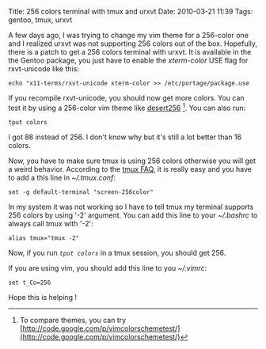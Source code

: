 Title: 256 colors terminal with tmux and urxvt
Date: 2010-03-21 11:39
Tags: gentoo, tmux, urxvt

A few days ago, I was trying to change my vim theme for a 256-color one
and I realized urxvt was not supporting 256 colors out of the box.
Hopefully, there is a patch to get a 256 colors terminal with urxvt. It
is available in the the Gentoo package, you just have to enable the
*xterm-color* USE flag for rxvt-unicode like this:

    echo "x11-terms/rxvt-unicode xterm-color >> /etc/portage/package.use

If you recompile rxvt-unicode, you should now get more colors. You can
test it by using a 256-color vim theme like [desert256](http://www.vim.org/scripts/script.php?script_id=1243) [^1]. You
can also run:

    tput colors

I got 88 instead of 256. I don't know why but it's still a lot better
than 16 colors.

Now, you have to make sure tmux is using 256 colors otherwise you will
get a weird behavior. According to the [tmux FAQ](http://tmux.cvs.sourceforge.net/viewvc/*checkout*/tmux/tmux/FAQ), it is really easy
and you have to add a this line in *~/.tmux.conf*:

    set -g default-terminal "screen-256color"

In my system it was not working so I have to tell tmux my terminal
supports 256 colors by using '-2' argument. You can add this line to
your *~/.bashrc* to always call tmux with '-2':

    alias tmux="tmux -2"

Now, if you run *`tput colors`* in a tmux session, you should get 256.

If you are using vim, you should add this line to you *~/.vimrc*:

    set t_Co=256

Hope this is helping !

[^1]: To compare themes, you can try [http://code.google.com/p/vimcolorschemetest/](http://code.google.com/p/vimcolorschemetest/)
